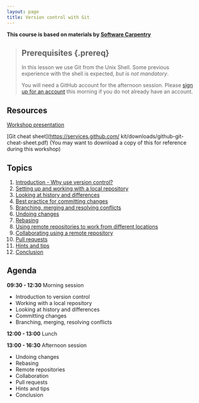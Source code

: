```yaml
---
layout: page
title: Version control with Git  
---
```

**This course is based on materials by [Software Carpentry](http://www.software-carpentry.org)**

> ## Prerequisites {.prereq}
>
> In this lesson we use Git from the Unix Shell.
> Some previous experience with the shell is expected,
> *but is not mandatory*.
>
> You will need a GitHub account for the afternoon session.
> Please [sign up for an account](https://github.com/) this 
> morning if you do not already have an account.

## Resources
[Workshop presentation](http://slides.com/gcapes/git-course-slides#/)

[Git cheat sheet](https://services.github.com/
kit/downloads/github-git-cheat-sheet.pdf) (You may want to download a copy
of this for reference during this workshop)

## Topics
01. [Introduction - Why use version control?](01-introduction.html) 
02. [Setting up and working with a local repository](02-local.html)
03. [Looking at history and differences](03-history.html)
04. [Best practice for committing changes](04-commit-advice.html)
05. [Branching, merging and resolving conflicts](05-branching.html)
06. [Undoing changes](06-undoing.html)
07. [Rebasing](07-rebasing.html)
08. [Using remote repositories to work from different locations](08-remote.html)
09. [Collaborating using a remote repository](09-remote-collaboration.html)
10. [Pull requests](10-pull-requests.html)
11. [Hints and tips](11-hints-and-tips.html)
12. [Conclusion](12-conclusion.html)

## Agenda
**09:30 - 12:30** Morning session

- Introduction to version control
- Working with a local repository
- Looking at history and differences
- Committing changes
- Branching, merging, resolving conflicts

**12:00 - 13:00** Lunch

**13:00 - 16:30** Afternoon session

- Undoing changes
- Rebasing
- Remote repositories
- Collaboration
- Pull requests
- Hints and tips
- Conclusion
